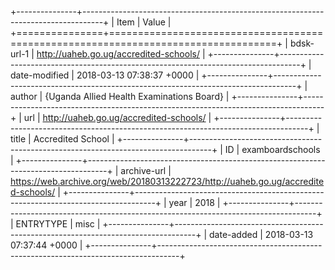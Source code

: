+---------------+-----------------------------------------------------------------------------------+
| Item          | Value                                                                             |
+===============+===================================================================================+
| bdsk-url-1    | http://uaheb.go.ug/accredited-schools/                                            |
+---------------+-----------------------------------------------------------------------------------+
| date-modified | 2018-03-13 07:38:37 +0000                                                         |
+---------------+-----------------------------------------------------------------------------------+
| author        | {Uganda Allied Health Examinations Board}                                         |
+---------------+-----------------------------------------------------------------------------------+
| url           | http://uaheb.go.ug/accredited-schools/                                            |
+---------------+-----------------------------------------------------------------------------------+
| title         | Accredited School                                                                 |
+---------------+-----------------------------------------------------------------------------------+
| ID            | examboardschools                                                                  |
+---------------+-----------------------------------------------------------------------------------+
| archive-url   | https://web.archive.org/web/20180313222723/http://uaheb.go.ug/accredited-schools/ |
+---------------+-----------------------------------------------------------------------------------+
| year          | 2018                                                                              |
+---------------+-----------------------------------------------------------------------------------+
| ENTRYTYPE     | misc                                                                              |
+---------------+-----------------------------------------------------------------------------------+
| date-added    | 2018-03-13 07:37:44 +0000                                                         |
+---------------+-----------------------------------------------------------------------------------+